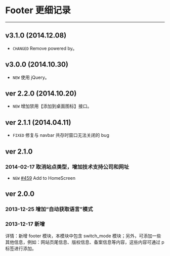 # Footer 更细记录
---

## v3.1.0 (2014.12.08)

- `CHANGED` Remove powered by。

## v3.0.0 (2014.10.30)

- `NEW` 使用 jQuery。

## ver 2.2.0 (2014.10.20)

- `NEW` 增加禁用【添加到桌面图标】接口。

## ver 2.1.1 (2014.04.11)

- `FIXED` 修复与 navbar 共存时窗口无法关闭的 bug

## ver 2.1.0

### 2014-02-17 取消站点类型，增加技术支持公司和网址

- `NEW` [#459](https://github.com/allmobilize/issues/issues/459) Add to HomeScreen

## ver 2.0.0

### 2013-12-25 增加“自动获取语言”模式

### 2013-12-17 新增

详情：新增 footer 模块，本模块中包含 switch_mode 模块；另外，可添加一些其他信息，例如：网站页尾信息、版权信息、备案信息等内容，这些内容可通过 p 标签进行添加。
